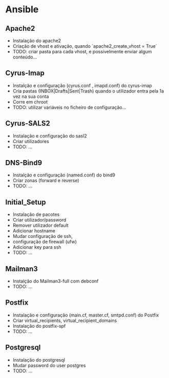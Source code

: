 # Ansible

## Apache2

+ Instalação do apache2
+ Criação de vhost e ativação, quando ´apache2_create_vhost = True´
+ TODO: criar pasta para cada vhost, e possivelmente enviar algum conteúdo...


## Cyrus-Imap

+ Instalção e configuração (cyrus.conf , imapd.conf) do cyrus-imap
+ Cria pastas (INBOX|Drafts|Sent|Trash) quando o utilizador entra pela 1a \
vez na sua conta
+ Corre em chroot
+ TODO: utilizar variáveis no ficheiro de configuração...

## Cyrus-SALS2

+ Instalação e configuração do sasl2
+ Criar utilizadores
+ TODO: ...

## DNS-Bind9

+ Instalção e configuração (named.conf) do bind9
+ Criar zonas (forward e reverse)
+ TODO: ...

## Initial_Setup

+ Instalação de pacotes
+ Criar utilizador/password
+ Remover utilizador default
+ Adicionar hostname
+ Mudar configuração de ssh,
+ configuração de firewall (ufw)
+ Adicionar key para ssh
+ TODO: ...

## Mailman3

+ Instalção do Mailman3-full com debconf
+ TODO: ...

## Postfix

+ Instalação e configuração (main.cf, master.cf, smtpd.conf) do Postfix
+ Criar virtual_recipients, virtual_recipient_domains
+ Instalação do postfix-spf
+ TODO: ...


## Postgresql

+ Instalação do postgresql
+ Mudar password do user postgres
+ TODO: ... 
